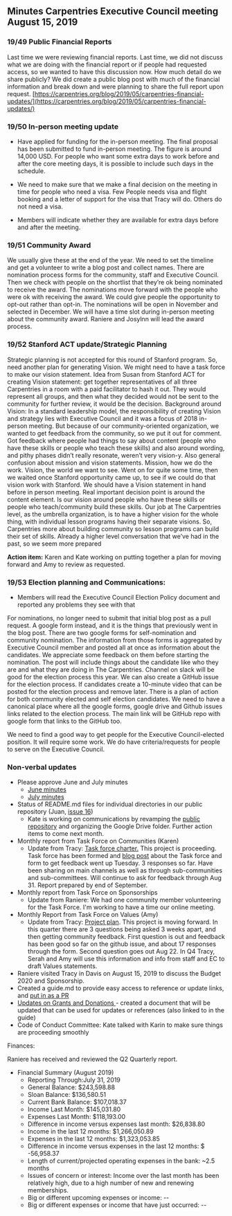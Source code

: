 ## **Minutes Carpentries Executive Council meeting August 15, 2019**

### **19/49 Public Financial Reports**

Last time we were reviewing financial reports. Last time, we did not discuss what we are doing with the financial report or if people had requested access, so we wanted to have this discussion now. How much detail do we share publicly? We did create a public blog post with much of the financial information and break down and were planning to share the full report upon request. [https://carpentries.org/blog/2019/05/carpentries-financial-updates/](https://carpentries.org/blog/2019/05/carpentries-financial-updates/)



### **19/50 In-person meeting update**

- Have applied for funding for the in-person meeting. The final proposal has been submitted to fund in-person meeting. The figure is around 14,000 USD.  For people who want some extra days to work before and after the core meeting days, it is possible to include such days in the schedule.

- We need to make sure that we make a final decision on the meeting in time for people who need a visa. Few People needs visa and flight booking and a letter of support for the visa that Tracy will do. Others do not need a visa. 

- Members will indicate whether they are available for extra days before and after the meeting.

  

### **19/51 Community Award**

We usually give these at the end of the year. We need to set the timeline and get a volunteer to write a blog post and collect names. There are nomination process forms for the community, staff and Executive Council. Then we check with people on the shortlist that they’re ok being nominated to receive the award. The nominations move forward with the people who were ok with receiving the award. We could give people the opportunity to opt-out rather than opt-in. The nominations will be open in November and selected in December.  We will have a time slot  during in-person meeting about the community award. Raniere and Josylnn will lead the award process.

 

### **19/52 Stanford ACT update/Strategic Planning**

Strategic planning is not accepted for this round of Stanford program. So, need another plan for generating Vision. We might need to have a task force to make our vision statement. Idea from Susan from Stanford ACT for creating Vision statement: get together representatives of all three Carpentries in a room with a paid facilitator to hash it out. They would represent all groups, and then what they decided would not be sent to the community for further review, it would be the decision. Background around Vision: In a standard leadership model, the responsibility of creating Vision and strategy lies with Executive Council and  it was a focus of 2018 in-person meeting. But because of our community-oriented organization, we wanted to get feedback from the community, so we put it out for comment. Got feedback where people had things to say about content (people who have these skills or people who teach these skills) and also around wording, and pithy phases didn’t really resonate, weren’t very vision-y. Also general confusion about mission and vision statements. Mission, how we do the work. Vision, the world we want to see. Went on for quite some time, then we waited once Stanford opportunity came up, to see if we could do that vision work with Stanford.  We should have a Vision statement in hand before in person meeting.  Real important decision point is around the content element. Is our vision around people who have these skills or people who teach/community build these skills. Our job at The Carpentries level, as the umbrella organization, is to have a higher vision for the whole thing, with individual lesson programs having their separate visions. So, Carpentries more about building community so lesson programs can build their set of skills. Already a higher level conversation that we’ve had in the past, so we seem more prepared

**Action item:** Karen and Kate working on putting together a plan for moving forward and Amy to review as requested.

### **19/53 Election planning  and Communications:**



- Members will read the Executive Council Election Policy document and reported any problems they see with that

  

For nominations, no longer need to submit that initial blog post as a pull request. A google form instead, and it is the things that previously went in the blog post. There are two google forms for self-nomination and community nomination. The information from those forms is aggregated by Executive Council member and posted all at once as information about the candidates. We appreciate some feedback on them before starting the nomination. The post will include things  about the candidate like who they are and what they are doing in The Carpentries.  Channel on slack will be good for the election process this year.  We can also create a GitHub issue for the election process. If candidates create a 10-minute video that can be posted for the election process and remove later. There is a plan of action for both community elected and self election candidates.  We need to have a canonical place where all the google forms, google drive and Github issues links related to the election process.  The main link will be GitHub repo with google form that links to the GitHub too. 

We need to find a good way to get people for the Executive Council-elected position. It will require some work. We do have criteria/requests for people to serve on the Executive Council. 


### Non-verbal updates 

- Please approve June and July minutes
  - [June minutes](https://github.com/carpentries/executive-council/issues/46)
  - [July minutes](https://github.com/carpentries/executive-council/issues/47)
- Status of README.md files for individual directories in our public repository (Juan, [issue 16](https://github.com/carpentries/executive-council-info/issues/16)) 
  - Kate is working on communications by revamping the [public repository](https://github.com/carpentries/executive-council-info) and organizing the Google Drive folder. Further action items to come next month.
- Monthly report from Task Force on Communities (Karen)
  - Update from Tracy: [Task force charter.](https://github.com/carpentries/task-forces/blob/master/2019/2019-07-incidents-outside-cocc.md) This project is proceeding. Task force has been formed and [blog post](https://carpentries.org/blog/2019/08/collecting-incidents-community/) about the Task force and form to get feedback went up Tuesday. 3 responses so far. Have been sharing on main channels as well as through sub-communities and sub-committees. Will continue to ask for feedback through Aug 31. Report prepared by end of September.
- Monthly report from Task Force on Sponsorships 
  - Update from Raniere: We had one community member volunteering for the Task Force. I'm working to have a time our online meeting.
- Monthly Report from Task Force on Values (Amy)
  - Update from Tracy: [Project plan](https://docs.google.com/document/d/15i0ZGVkXH83eYXYGOTw2OR9MUnzkhHEpdNYPvyb1VtA/edit). This project is moving forward. In this quarter there are 3 questions being asked 3 weeks apart, and then getting community feedback. First question is out and feedback has been good so far on the github issue, and about 17 responses through the form. Second question goes out Aug 22. In Q4 Tracy, Serah and Amy will use this information and info from staff and EC to draft Values statements. 
- Raniere visited Tracy in Davis on August 15, 2019 to discuss the Budget 2020 and Sponsorship.
- Created a guide.md to provide easy access to reference or update links, and [put in as a PR](https://github.com/carpentries-ec/conversations_ec_ed/pull/69)
- [Updates on Grants and Donations ](https://docs.google.com/document/d/1WuMftQmr_8Mlx4HLfTWbGYxgw2JG-KTFI-2b-w8Vdh4/edit#heading=h.5knyk0ay0psi)- created a document that will be updated that can be used for updates or references (also linked to in the guide)
- Code of Conduct Committee: Kate talked with Karin to make sure things are proceeding smoothly 

Finances:

Raniere has received and reviewed the Q2 Quarterly report.

- Financial Summary (August 2019)
  - Reporting Through:July 31, 2019
  - General Balance: $243,598.88
  - Sloan Balance: $136,580.51
  - Current Bank Balance: $107,018.37
  - Income Last Month: $145,031.80
  - Expenses Last Month: $118,193.00
  - Difference in income versus expenses last month: $26,838.80
  - Income in the last 12 months: $1,266,050.89
  - Expenses in the last 12 months: $1,323,053.85
  - Difference in income versus expenses in the last 12 months: $ -56,958.37
  - Length of current/projected operating expenses in the bank: ~2.5 months
  - Issues of concern or interest: Income over the last month has been relatively high, due to a high number of new and renewing memberships.
  - Big or different upcoming expenses or income: --
  - Big or different expenses or income that have just occurred: --
